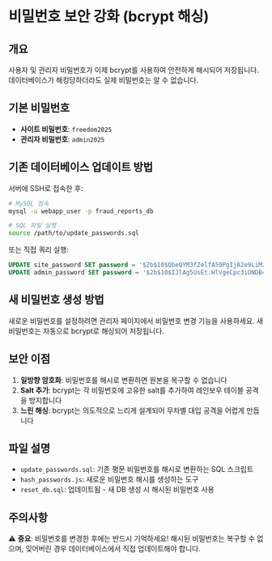 # 비밀번호 보안 강화 (bcrypt 해싱)

## 개요
사용자 및 관리자 비밀번호가 이제 bcrypt를 사용하여 안전하게 해시되어 저장됩니다.
데이터베이스가 해킹당하더라도 실제 비밀번호는 알 수 없습니다.

## 기본 비밀번호
- **사이트 비밀번호**: `freedom2025`
- **관리자 비밀번호**: `admin2025`

## 기존 데이터베이스 업데이트 방법

서버에 SSH로 접속한 후:

```bash
# MySQL 접속
mysql -u webapp_user -p fraud_reports_db

# SQL 파일 실행
source /path/to/update_passwords.sql
```

또는 직접 쿼리 실행:

```sql
UPDATE site_password SET password = '$2b$10$QbeQYM3fZelfA59PgIj82e9LiMz.0BRetcWvhoS.RuQIAQxfAfkMi' WHERE id = 1;
UPDATE admin_password SET password = '$2b$10$IJlAg5UsEt.HlVgeCpc3iONDB4o4NPjI.mm99jlwwpWaScSn0D4q6' WHERE id = 1;
```

## 새 비밀번호 생성 방법

새로운 비밀번호를 설정하려면 관리자 페이지에서 비밀번호 변경 기능을 사용하세요.
새 비밀번호는 자동으로 bcrypt로 해싱되어 저장됩니다.

## 보안 이점

1. **일방향 암호화**: 비밀번호를 해시로 변환하면 원본을 복구할 수 없습니다
2. **Salt 추가**: bcrypt는 각 비밀번호에 고유한 salt를 추가하여 레인보우 테이블 공격을 방지합니다
3. **느린 해싱**: bcrypt는 의도적으로 느리게 설계되어 무차별 대입 공격을 어렵게 만듭니다

## 파일 설명

- `update_passwords.sql`: 기존 평문 비밀번호를 해시로 변환하는 SQL 스크립트
- `hash_passwords.js`: 새로운 비밀번호 해시를 생성하는 도구
- `reset_db.sql`: 업데이트됨 - 새 DB 생성 시 해시된 비밀번호 사용

## 주의사항

⚠️ **중요**: 비밀번호를 변경한 후에는 반드시 기억하세요!
해시된 비밀번호는 복구할 수 없으며, 잊어버린 경우 데이터베이스에서 직접 업데이트해야 합니다.

